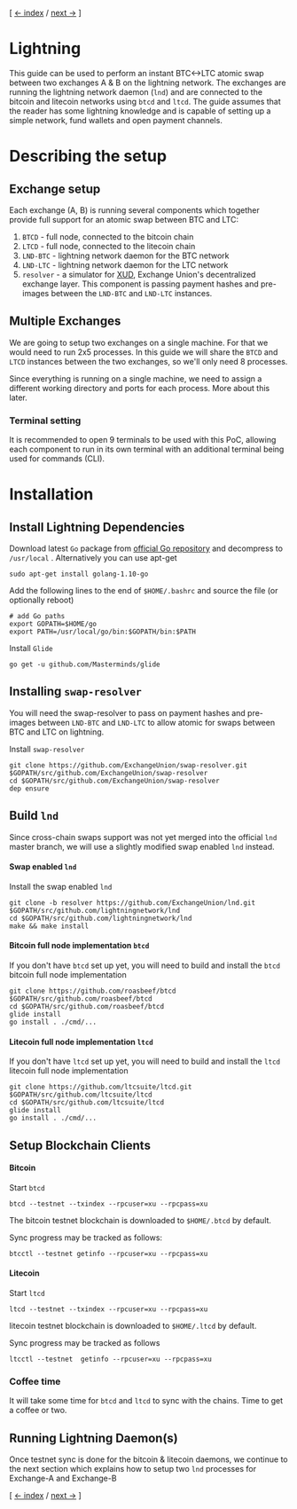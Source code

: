 [ [<- index](/README.md) / [next ->](/LIGHTNING-01-peers.md) ]

# Lightning
This guide can be used to perform an instant BTC<->LTC atomic swap between two exchanges A & B on the lightning network. The exchanges are running the lightning network daemon (`lnd`) and are connected to the bitcoin and litecoin networks using `btcd` and `ltcd`. The guide assumes that the reader has some lightning knowledge and is capable of setting up a simple network, fund wallets and open payment channels.

# Describing the setup

## Exchange setup
Each exchange (A, B) is running several components which together provide full support for an atomic swap between BTC and LTC:
1. `BTCD` - full node, connected to the bitcoin chain
2. `LTCD` - full node, connected to the litecoin chain
3. `LND-BTC` - lightning network daemon for the BTC network
4. `LND-LTC` - lightning network daemon for the LTC network
5. `resolver` - a simulator for [XUD](https://github.com/exchangeunion/xud), Exchange Union's decentralized exchange layer. This component is passing payment hashes and pre-images between the `LND-BTC` and `LND-LTC` instances.

## Multiple Exchanges
We are going to setup two exchanges on a single machine. For that we would need to run 2x5 processes. In this guide we will share the `BTCD` and `LTCD` instances between the two exchanges, so we'll only need 8 processes.

Since everything is running on a single machine, we need to assign a different working directory and ports for each process. More about this later.

### Terminal setting
It is recommended to open 9 terminals to be used with this PoC, allowing each component to run in its own terminal with an additional terminal being used for commands (CLI).

# Installation 
## Install Lightning Dependencies
Download latest `Go` package from [official Go repository](https://golang.org/dl/) and decompress to `/usr/local` .
Alternatively you can use apt-get
```shell
sudo apt-get install golang-1.10-go
```

Add the following lines to the end of `$HOME/.bashrc` and source the file (or optionally reboot)
```shell
# add Go paths
export GOPATH=$HOME/go
export PATH=/usr/local/go/bin:$GOPATH/bin:$PATH
```

Install `Glide`
```shell
go get -u github.com/Masterminds/glide
```

## Installing `swap-resolver`
You will need the swap-resolver to pass on payment hashes and pre-images between `LND-BTC` and `LND-LTC` to allow atomic for swaps between BTC and LTC on lightning.

Install `swap-resolver`
```shell
git clone https://github.com/ExchangeUnion/swap-resolver.git $GOPATH/src/github.com/ExchangeUnion/swap-resolver
cd $GOPATH/src/github.com/ExchangeUnion/swap-resolver
dep ensure
```

## Build `lnd`

Since cross-chain swaps support was not yet merged into the official `lnd` master branch, we will use a slightly modified swap enabled `lnd` instead. 

#### Swap enabled `lnd`

Install the swap enabled `lnd`

```shell
git clone -b resolver https://github.com/ExchangeUnion/lnd.git $GOPATH/src/github.com/lightningnetwork/lnd
cd $GOPATH/src/github.com/lightningnetwork/lnd
make && make install
```

#### Bitcoin full node implementation `btcd`
If you don't have `btcd` set up yet, you will need to build and install the `btcd` bitcoin full node implementation
```shell
git clone https://github.com/roasbeef/btcd $GOPATH/src/github.com/roasbeef/btcd
cd $GOPATH/src/github.com/roasbeef/btcd
glide install
go install . ./cmd/...
```

#### Litecoin full node implementation `ltcd`
If you don't have `ltcd` set up yet, you will need to build and install the `ltcd` litecoin full node implementation
```shell
git clone https://github.com/ltcsuite/ltcd.git $GOPATH/src/github.com/ltcsuite/ltcd
cd $GOPATH/src/github.com/ltcsuite/ltcd
glide install
go install . ./cmd/...
```

## Setup Blockchain Clients

#### Bitcoin

Start `btcd`
```shell
btcd --testnet --txindex --rpcuser=xu --rpcpass=xu
```
The bitcoin testnet blockchain is downloaded to `$HOME/.btcd` by default.

Sync progress may be tracked as follows:
```shell
btcctl --testnet getinfo --rpcuser=xu --rpcpass=xu
```

#### Litecoin
 
Start `ltcd`

```shell
ltcd --testnet --txindex --rpcuser=xu --rpcpass=xu
```
litecoin testnet blockchain is downloaded to `$HOME/.ltcd` by default.

Sync progress may be tracked as follows
```shell
ltcctl --testnet  getinfo --rpcuser=xu --rpcpass=xu
```

### Coffee time
It will take some time for `btcd` and `ltcd` to sync with the chains. Time to get a coffee or two.


## Running Lightning Daemon(s)
Once testnet sync is done for the bitcoin & litecoin daemons, we continue to the next section which explains how to setup two `lnd` processes for Exchange-A and Exchange-B

[ [<- index](/README.md) / [next ->](/LIGHTNING-01-peers.md) ]
